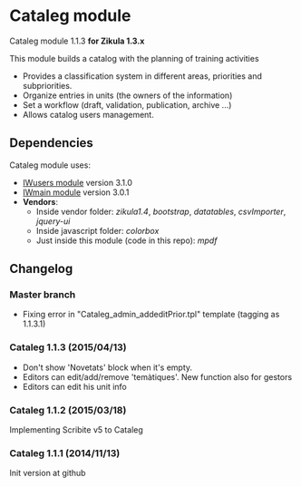 Cataleg module
============
Cataleg module 1.1.3 **for Zikula 1.3.x**

This module builds a catalog with the planning of training activities
  - Provides a classification system in different areas, priorities and subpriorities.
  - Organize entries in units (the owners of the information)
  - Set a workflow (draft, validation, publication, archive ...)
  - Allows catalog users management.

Dependencies
------------

Cataleg module uses:
  - [IWusers module](https://github.com/intraweb-modules13/IWusers) version 3.1.0
  - [IWmain module](https://github.com/intraweb-modules13/IWmain) version 3.0.1
  - **Vendors**:
    - Inside vendor folder: *zikula1.4*, *bootstrap*, *datatables*, *csvImporter*, *jquery-ui*
    - Inside javascript folder: *colorbox*
    - Just inside this module (code in this repo): *mpdf*

Changelog
---------

### Master branch

  - Fixing error in "Cataleg_admin_addeditPrior.tpl" template (tagging as 1.1.3.1)
  
### Cataleg 1.1.3 (2015/04/13)

  - Don't show 'Novetats' block when it's empty.
  - Editors can edit/add/remove 'temàtiques'. New function also for gestors
  - Editors can edit his unit info

### Cataleg 1.1.2 (2015/03/18)

Implementing Scribite v5 to Cataleg

### Cataleg 1.1.1 (2014/11/13)

Init version at github
